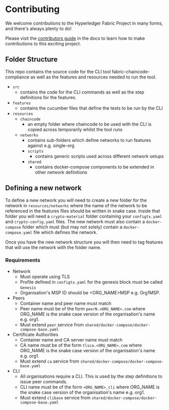 # Contributing

We welcome contributions to the Hyperledger Fabric Project in many forms, and there's always plenty to do!

Please visit the [contributors guide](https://hyperledger-fabric.readthedocs.io/en/latest/CONTRIBUTING.html) in the docs to learn how to make contributions to this exciting project.

## Folder Structure

This repo contains the source code for the CLI tool fabric-chaincode-compliance as well as the features and resources needed to run the tool.

- `src`
    - contains the code for the CLI commands as well as the step definitions for the features.
- `features`
    - contains the cucumber files that define the tests to be run by the CLI
- `resources`
    - `chaincode`
        - an empty folder where chaincode to be used with the CLI is copied across temporarily whilst the tool runs
    - `networks`
        - contains sub-folders which define networks to run features against e.g. single-org
        - `scripts`
            - contains generic scripts used across different network setups
        - `shared`
            - contains docker-compose components to be extended in other network definitions

## Defining a new network
To define a new network you will need to create a new folder for the network in `resources/networks` where the name of the network to be referenced in the features files should be written in snake case. Inside that folder you will need a `crypto-material` folder containing your `configtx.yaml` and `crypto-config.yaml` files. The new network must also contain a `docker-compose` folder which must (but may not solely) contain a `docker-compose.yaml` file which defines the network.

Once you have the new network structure you will then need to tag features that will use the network with the folder name.

### Requirements
- Network
    - Must operate using TLS
    - Profile defined in `configtx.yaml` for the genesis block must be called `Genesis`
    - Organisation's MSP ID should be <ORG_NAME>MSP e.g. Org1MSP.
- Peers
    - Container name and peer name must match
    - Peer name must be of the form `peerN.<ORG_NAME>.com` where ORG_NAME is the snake case version of the organisation's name e.g. org1.
    - Must extend `peer` service from `shared/docker-compose/docker-compose-base.yaml`
- Certificate Authorities
    - Container name and CA server name must match
    - CA name must be of the form `tlsca.<ORG_NAME>.com` where ORG_NAME is the snake case version of the organisation's name e.g. org1.
    - Must extend `ca` service from `shared/docker-compose/docker-compose-base.yaml`
- CLI
    - All organisations require a CLI. This is used by the step definitions to issue peer commands.
    - CLI name must be of the form `<ORG_NAME>_cli` where ORG_NAME is the snake case version of the organisation's name e.g. org1.
    - Must extend `clibase` service from `shared/docker-compose/docker-compose-base.yaml`